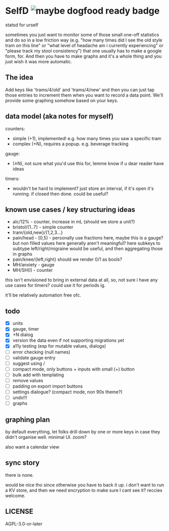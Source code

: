 # SelfD ![maybe dogfood ready badge](https://img.shields.io/badge/dogfood_ready-maybe-yellow)

statsd for urself

sometimes you just want to monitor some of those small one-off statistics and do so in a low friction way (e.g. "how many times did I see the old style tram on this line" or "what level of headache am i currently experiencing" or "please track my stool consistency") that one usually has to make a google form, for. And then you have to make graphs and it's a whole thing and you just wish it was more automatic.

## The idea

Add keys like 'trams/4/old' and 'trams/4/new' and then you can just tap those entries to increment them when you want to record a data point. We'll provide some graphing somehow based on your keys.

## data model (aka notes for myself)

counters:
 - simple (+1), implemented! e.g. how many times you saw a specific tram
 - complex (+N), requires a popup. e.g. beverage tracking

gauge:
- (±N), not sure what you'd use this for, lemme know if u dear reader have ideas

timers:
- wouldn't be hard to implement? just store an interval, if it's open it's running. if closed then done. could be useful?

## known use cases / key structuring ideas

- alc/12% - counter, increase in mL (should we store a unit?)
- bristol/{1..7} - simple counter
- tram/{old,new}/{1,2,3...}
- pain/head - [0,5) - personally use fractions here, maybe this is a gauge? but non filled values here generally aren't meaningful? here subkeys to subtype left/right/migraine would be useful, and then aggregating those in graphs 
- pain/knee/{left,right} should we render 0/1 as bools?
- MH/anxiety - gauge
- MH/SH(I) - counter


this isn't envisioned to bring in external data at all, so, not sure i have any use cases for timers? could use it for periods ig.

it'll be relatively automation free ofc.

## todo

- [x] units
- [x] gauge, timer
- [x] +N dialog
- [x] version the data even if not supporting migrations yet
- [x] a11y testing (esp for mutable values, dialogs)
- [ ] error checking (null names)
- [ ] validate gauge entry
- [ ] suggest using /
- [ ] compact mode, only buttons + inputs with small (+) button
- [ ] bulk add with templating
- [ ] remove values
- [ ] padding on export import buttons
- [ ] settings dialogue? (compact mode, non 90s theme?)
- [ ] undo!!!
- [ ] graphs

## graphing plan

by default everything, let folks drill down by one or more keys in case they didn't organise well. minimal UI.
zoom?

also want a calendar view

## sync story

there is none.

would be nice tho since otherwise you have to back it up. i don't want to run a KV store, and then we need encryption to make sure I cant see it? reccies welcome.

## LICENSE

AGPL-3.0-or-later
